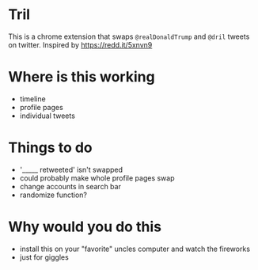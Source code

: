 # Tril

This is a chrome extension that swaps `@realDonaldTrump` and `@dril` tweets on twitter. Inspired by https://redd.it/5xnvn9

# Where is this working

- timeline
- profile pages
- individual tweets

# Things to do

- '_____ retweeted' isn't swapped
- could probably make whole profile pages swap
- change accounts in search bar
- randomize function?

# Why would you do this

- install this on your "favorite" uncles computer and watch the fireworks
- just for giggles
